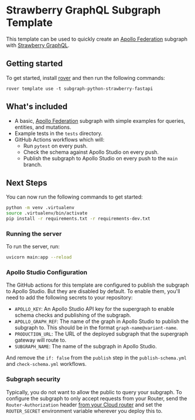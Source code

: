 # Strawberry GraphQL Subgraph Template

This template can be used to quickly create an [Apollo Federation] subgraph with
[Strawberry GraphQL].

## Getting started

To get started, install [rover] and then run the following commands:

```shell
rover template use -t subgraph-python-strawberry-fastapi
```

## What's included

- A basic, [Apollo Federation] subgraph with simple examples for queries,
  entities, and mutations.
- Example tests in the `tests` directory.
- GitHub Actions workflows which will:
  - Run `pytest` on every push.
  - Check the schema against Apollo Studio on every push.
  - Publish the subgraph to Apollo Studio on every push to the `main` branch.

## Next Steps

You can now run the following commands to get started:

```bash
python -m venv .virtualenv
source .virtualenv/bin/activate
pip install -r requirements.txt -r requirements-dev.txt
```

### Running the server

To run the server, run:

```bash
uvicorn main:app --reload
```

### Apollo Studio Configuration

The GitHub actions for this template are configured to publish the subgraph to Apollo Studio. But they are disabled by default. To enable them, you'll need to add the following secrets to your repository:

- `APOLLO_KEY`: An Apollo Studio API key for the supergraph to enable schema
  checks and publishing of the subgraph.
- `APOLLO_GRAPH_REF`: The name of the graph in Apollo Studio to publish the
  subgraph to. This should be in the format `graph-name@variant-name`.
- `PRODUCTION_URL`: The URL of the deployed subgraph that the supergraph gateway
  will route to.
- `SUBGRAPH_NAME`: The name of the subgraph in Apollo Studio.

And remove the `if: false` from the `publish` step in the `publish-schema.yml`
and `check-schema.yml` workflows.

### Subgraph security

Typically, you do not want to allow the public to query your subgraph. To configure the subgraph to only accept requests from your Router, send the `Router-Authorization` header [from your Cloud router](https://www.apollographql.com/docs/graphos/routing/cloud-configuration#managing-secrets) and set the `ROUTER_SECRET` environment variable wherever you deploy this to.

[apollo federation]: https://www.apollographql.com/docs/federation/
[strawberry graphql]: https://strawberry.rocks/
[rover]: https://www.apollographql.com/docs/rover/getting-started
